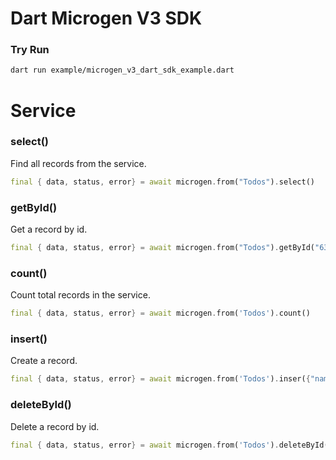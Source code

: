 # Dart Microgen V3 SDK

### Try Run

```bash
dart run example/microgen_v3_dart_sdk_example.dart
```

# Service

### select()

Find all records from the service.

```dart
final { data, status, error} = await microgen.from("Todos").select()
```

### getById()

Get a record by id.

```dart
final { data, status, error} = await microgen.from("Todos").getById("63d3bbc2e7f13b31a67f3f69")
```

### count()

Count total records in the service.

```dart
final { data, status, error} = await microgen.from('Todos').count()
```

### insert()

Create a record.

```dart
final { data, status, error} = await microgen.from('Todos').inser({"name": "Task 2", "status": "Done"})
```

### deleteById()

Delete a record by id.

```dart
final { data, status, error} = await microgen.from('Todos').deleteById("65d434476032769d31e8ff5d123")
```
